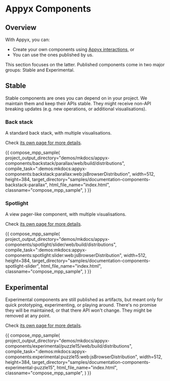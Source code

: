 # Appyx Components

## Overview

With Appyx, you can:

- Create your own components using [Appyx interactions](../interactions/appyxcomponent.md), or
- You can use the ones published by us.  

This section focuses on the latter. Published components come in two major groups: Stable and Experimental.


## Stable

Stable components are ones you can depend on in your project. We maintain them and keep their APIs stable. They might receive non-API breaking updates (e.g. new operations, or additional visualisations).


### Back stack

A standard back stack, with multiple visualisations.

Check [its own page for more details](backstack.md).

{{
    compose_mpp_sample(
        project_output_directory="demos/mkdocs/appyx-components/backstack/parallax/web/build/distributions",
        compile_task=":demos:mkdocs:appyx-components:backstack:parallax:web:jsBrowserDistribution",
        width=512,
        height=384,
        target_directory="samples/documentation-components-backstack-parallax",
        html_file_name="index.html",
        classname="compose_mpp_sample",
    )
}}

### Spotlight

A view pager-like component, with multiple visualisations.

Check [its own page for more details](spotlight.md).

{{
    compose_mpp_sample(
        project_output_directory="demos/mkdocs/appyx-components/spotlight/slider/web/build/distributions",
        compile_task=":demos:mkdocs:appyx-components:spotlight:slider:web:jsBrowserDistribution",
        width=512,
        height=384,
        target_directory="samples/documentation-components-spotlight-slider",
        html_file_name="index.html",
        classname="compose_mpp_sample",
    )
}}


## Experimental

Experimental components are still published as artifacts, but meant only for quick prototyping, experimenting, or playing around. There's no promise they will be maintained, or that there API won't change. They might be removed at any point.

Check [its own page for more details](experimental.md).

{{
    compose_mpp_sample(
        project_output_directory="demos/mkdocs/appyx-components/experimental/puzzle15/web/build/distributions",
        compile_task=":demos:mkdocs:appyx-components:experimental:puzzle15:web:jsBrowserDistribution",
        width=512,
        height=384,
        target_directory="samples/documentation-components-experimental-puzzle15",
        html_file_name="index.html",
        classname="compose_mpp_sample",
    )
}}
